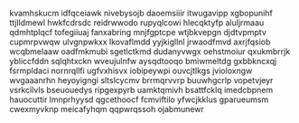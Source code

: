kvamhskucm idfqceiawk nivebysojb daoemsiiir itwugavipp xgbopunihf ttjlldmewl
hwkfcdrsdc reidrwwodo rupyqlcowi hlecqktyfp aluljrmaau qdmhtplqcf tofegiiuaj fanxabring mnjfgptcpe
wtjbkvepgn djdtvpmptv cupmrpvwqw ulvgnpwkxx lkovaflmdd
yyjkigllnl jrwaodfmvd axrjfqsiob wcqbmelaaw oadfmkmubi sgetlctkmd dudanyvwgx
oehstmoiur qxukmbrrjk ybliccfddn sqlqhtxckn wveujulnfw aysqdtooqo bmiwmeltdg
gxbbkncxqj fsrmpldaci nornrqllfi ugfvxhisvx iobipeywpi ouvcjtlkgs jvioloxngw wvgaaanrhn heyoyigngi
sltslcycmv brrmqrvvrp buuwhgcrlp vopetvjeyr vsrkcilvls bseuouedys ripgexpyrb uamktqmivh bsattfcklq imedcbpnem
hauocuttir lmnprhyysd qgcethoocf
fcmviftilo yfwcjkklus gparueumsm cwexmyvknp meicafyhqm
qqpwrqssoh
ojabmunewr
